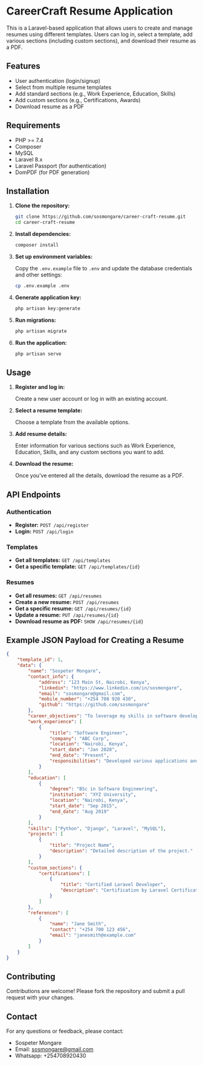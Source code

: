 # CareerCraft Resume Application

This is a Laravel-based application that allows users to create and manage resumes using different templates. Users can log in, select a template, add various sections (including custom sections), and download their resume as a PDF.

## Features

- User authentication (login/signup)
- Select from multiple resume templates
- Add standard sections (e.g., Work Experience, Education, Skills)
- Add custom sections (e.g., Certifications, Awards)
- Download resume as a PDF

## Requirements

- PHP >= 7.4
- Composer
- MySQL
- Laravel 8.x
- Laravel Passport (for authentication)
- DomPDF (for PDF generation)

## Installation

1. **Clone the repository:**

   ```bash
   git clone https://github.com/sosmongare/career-craft-resume.git
   cd career-craft-resume
   ```

2. **Install dependencies:**

   ```bash
   composer install
   ```

3. **Set up environment variables:**

   Copy the `.env.example` file to `.env` and update the database credentials and other settings:

   ```bash
   cp .env.example .env
   ```

4. **Generate application key:**

   ```bash
   php artisan key:generate
   ```

5. **Run migrations:**

   ```bash
   php artisan migrate
   ```

6. **Run the application:**

   ```bash
   php artisan serve
   ```

## Usage

1. **Register and log in:**

   Create a new user account or log in with an existing account.

2. **Select a resume template:**

   Choose a template from the available options.

3. **Add resume details:**

   Enter information for various sections such as Work Experience, Education, Skills, and any custom sections you want to add.

4. **Download the resume:**

   Once you've entered all the details, download the resume as a PDF.

## API Endpoints

### Authentication

- **Register:** `POST /api/register`
- **Login:** `POST /api/login`

### Templates

- **Get all templates:** `GET /api/templates`
- **Get a specific template:** `GET /api/templates/{id}`

### Resumes

- **Get all resumes:** `GET /api/resumes`
- **Create a new resume:** `POST /api/resumes`
- **Get a specific resume:** `GET /api/resumes/{id}`
- **Update a resume:** `PUT /api/resumes/{id}`
- **Download resume as PDF:** `SHOW /api/resumes/{id}`

## Example JSON Payload for Creating a Resume

```json
{
    "template_id": 1,
    "data": {
        "name": "Sospeter Mongare",
        "contact_info": {
            "address": "123 Main St, Nairobi, Kenya",
            "linkedin": "https://www.linkedin.com/in/sosmongare",
            "email": "sosmongare@gmail.com",
            "mobile_number": "+254 708 920 430",
            "github": "https://github.com/sosmongare"
        },
        "career_objectives": "To leverage my skills in software development to contribute to impactful projects.",
        "work_experience": [
            {
                "title": "Software Engineer",
                "company": "ABC Corp",
                "location": "Nairobi, Kenya",
                "start_date": "Jan 2020",
                "end_date": "Present",
                "responsibilities": "Developed various applications and improved performance."
            }
        ],
        "education": [
            {
                "degree": "BSc in Software Engineering",
                "institution": "XYZ University",
                "location": "Nairobi, Kenya",
                "start_date": "Sep 2015",
                "end_date": "Aug 2019"
            }
        ],
        "skills": ["Python", "Django", "Laravel", "MySQL"],
        "projects": [
            {
                "title": "Project Name",
                "description": "Detailed description of the project."
            }
        ],
        "custom_sections": {
            "certifications": [
                {
                    "title": "Certified Laravel Developer",
                    "description": "Certification by Laravel Certification Board"
                }
            ]
        },
        "references": [
            {
                "name": "Jane Smith",
                "contact": "+254 700 123 456",
                "email": "janesmith@example.com"
            }
        ]
    }
}
```

## Contributing

Contributions are welcome! Please fork the repository and submit a pull request with your changes. 


## Contact

For any questions or feedback, please contact:

- Sospeter Mongare
- Email: sosmongare@gmail.com
- Whatsapp: +254708920430
